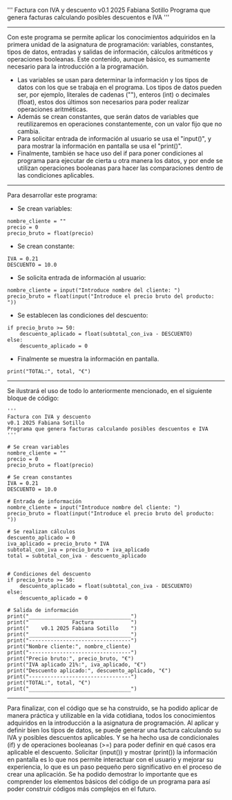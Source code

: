 '''
Factura con IVA y descuento
v0.1 2025 Fabiana Sotillo
Programa que genera facturas calculando posibles descuentos e IVA 
'''

---
Con este programa se permite aplicar los conocimientos adquiridos en la primera unidad de la asignatura de programación: variables, constantes, tipos de datos, entradas y salidas de información, cálculos aritméticos y operaciones booleanas.
Este contenido, aunque básico, es sumamente necesario para la introducción a la programación.

- Las variables se usan para determinar la información y los tipos de datos con los que se trabaja en el programa. Los tipos de datos pueden ser, por ejemplo, literales de cadenas (""), enteros (int) o decimales (float), estos dos últimos son necesarios para poder realizar operaciones aritméticas.
- Además se crean constantes, que serán datos de variables que reutilizaremos en operaciones constantemente, con un valor fijo que no cambia.
- Para solicitar entrada de información al usuario se usa el "input()", y para mostrar la información en pantalla se usa el "print()".
- Finalmente, también se hace uso del if para poner condiciones al programa para ejecutar de cierta u otra manera los datos, y por ende se utilizan operaciones booleanas para hacer las comparaciones dentro de las condiciones aplicables.

---

Para desarrollar este programa:

- Se crean variables:
```
nombre_cliente = ""
precio = 0
precio_bruto = float(precio)
```

- Se crean constante:
```
IVA = 0.21
DESCUENTO = 10.0
```

- Se solicita entrada de información al usuario:
```
nombre_cliente = input("Introduce nombre del cliente: ")
precio_bruto = float(input("Introduce el precio bruto del producto: "))
```

- Se establecen las condiciones del descuento:
```
if precio_bruto >= 50:
    descuento_aplicado = float(subtotal_con_iva - DESCUENTO)
else:
    descuento_aplicado = 0
```
- Finalmente se muestra la información en pantalla.
```
print("TOTAL:", total, "€")
```

---

Se ilustrará el uso de todo lo anteriormente mencionado, en el siguiente bloque de código:

```
'''
Factura con IVA y descuento
v0.1 2025 Fabiana Sotillo
Programa que genera facturas calculando posibles descuentos e IVA 
'''

# Se crean variables
nombre_cliente = ""
precio = 0
precio_bruto = float(precio)

# Se crean constantes
IVA = 0.21
DESCUENTO = 10.0

# Entrada de información
nombre_cliente = input("Introduce nombre del cliente: ")
precio_bruto = float(input("Introduce el precio bruto del producto: "))

# Se realizan cálculos
descuento_aplicado = 0
iva_aplicado = precio_bruto * IVA
subtotal_con_iva = precio_bruto + iva_aplicado
total = subtotal_con_iva - descuento_aplicado


# Condiciones del descuento
if precio_bruto >= 50:
    descuento_aplicado = float(subtotal_con_iva - DESCUENTO)
else:
    descuento_aplicado = 0
    
# Salida de información
print("_________________________________")
print("              Factura            ")
print("    v0.1 2025 Fabiana Sotillo    ")
print("_________________________________")
print("---------------------------------")
print("Nombre cliente:", nombre_cliente)
print("---------------------------------")
print("Precio bruto:", precio_bruto, "€")
print("IVA aplicado 21%:", iva_aplicado, "€")
print("Descuento aplicado:", descuento_aplicado, "€")
print("---------------------------------")
print("TOTAL:", total, "€")
print("_________________________________")
```
---

Para finalizar, con el código que se ha construido, se ha podido aplicar de manera práctica y utilizable en la vida cotidiana, todos los conocimientos adquiridos en la introducción a la asignatura de programación.
Al aplicar y definir bien los tipos de datos, se puede generar una factura calculando su IVA y posibles descuentos aplicables. Y se ha hecho usa de condicionales (if) y de operaciones booleanas (>=) para poder definir en qué casos era aplicable el descuento.
Solicitar (input()) y mostrar (print()) la información en pantalla es lo que nos permite interactuar con el usuario y mejorar su experiencia, lo que es un paso pequeño pero significativo en el proceso de crear una aplicación.
Se ha podido demostrar lo importante que es comprender los elementos básicos del código de un programa para así poder construir códigos más complejos en el futuro.
